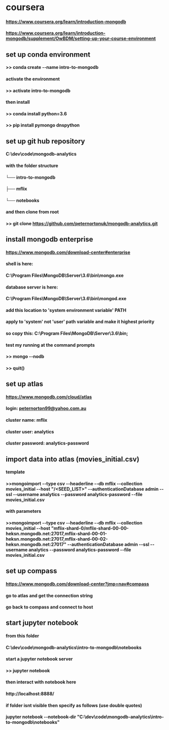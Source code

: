 # coursera
#### https://www.coursera.org/learn/introduction-mongodb
#### https://www.coursera.org/learn/introduction-mongodb/supplement/OwBDM/setting-up-your-course-environment

## set up conda environment
#### >> conda create --name intro-to-mongodb
#### activate the environment
#### >> activate intro-to-mongodb
#### then install
#### >> conda install python=3.6
#### >> pip install pymongo dnspython

## set up git hub repository
#### C:\dev\code\mongodb-analytics
#### with the folder structure
####     └── intro-to-mongodb
####        ├── mflix
####        └── notebooks
#### and then clone from root
#### >> git clone https://github.com/peternortonuk/mongodb-analytics.git

## install mongodb enterprise
#### https://www.mongodb.com/download-center#enterprise
#### shell is here:
#### C:\Program Files\MongoDB\Server\3.6\bin\mongo.exe
#### database server is here:
#### C:\Program Files\MongoDB\Server\3.6\bin\mongod.exe
#### add this location to 'system environment variable' PATH 
#### apply to 'system' not 'user' path variable and make it highest priority
#### so copy this: C:\Program Files\MongoDB\Server\3.6\bin;
#### test my running at the command prompts
#### >> mongo --nodb
#### >> quit()

## set up atlas
#### https://www.mongodb.com/cloud/atlas
#### login: peternorton99@yahoo.com.au
#### cluster name: mflix
#### cluster user: analytics
#### cluster password: analytics-password

## import data into atlas (movies_initial.csv)
#### template
#### >>mongoimport --type csv --headerline --db mflix --collection movies_initial --host "<CLUSTER>/<SEED_LIST>" --authenticationDatabase admin --ssl --username analytics --password analytics-password --file movies_initial.csv
#### with parameters
#### >>mongoimport --type csv --headerline --db mflix --collection movies_initial --host "mflix-shard-0/mflix-shard-00-00-heksn.mongodb.net:27017,mflix-shard-00-01-heksn.mongodb.net:27017,mflix-shard-00-02-heksn.mongodb.net:27017" --authenticationDatabase admin --ssl --username analytics --password analytics-password --file movies_initial.csv

## set up compass
#### https://www.mongodb.com/download-center?jmp=nav#compass
#### go to atlas and get the connection string
#### go back to compass and connect to host

## start jupyter notebook
#### from this folder
#### C:\dev\code\mongodb-analytics\intro-to-mongodb\notebooks
#### start a jupyter notebook server
#### >> jupyter notebook
#### then interact with notebook here
#### http://localhost:8888/
#### if folder isnt visible then specify as follows (use double quotes)
#### jupyter notebook --notebook-dir "C:\dev\code\mongodb-analytics\intro-to-mongodb\notebooks"

